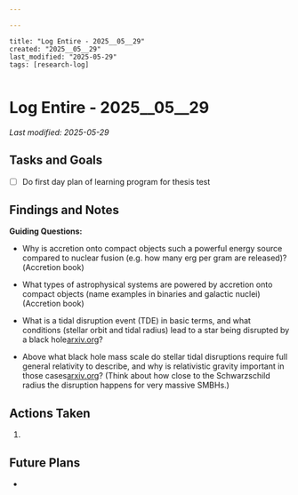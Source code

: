 ```yaml
---

---
```

```
title: "Log Entire - 2025__05__29"
created: "2025__05__29"
last_modified: "2025-05-29"
tags: [research-log]
 
```



# Log Entire - 2025__05__29  
_Last modified: 2025-05-29_

## Tasks and Goals 
- [ ] Do first day plan of learning program for thesis test

## Findings and Notes
**Guiding Questions:**

- Why is accretion onto compact objects such a powerful energy source compared to nuclear fusion (e.g. how many erg per gram are released)?(Accretion book)
    
- What types of astrophysical systems are powered by accretion onto compact objects (name examples in binaries and galactic nuclei)(Accretion book)
    
- What is a tidal disruption event (TDE) in basic terms, and what conditions (stellar orbit and tidal radius) lead to a star being disrupted by a black hole[arxiv.org](https://arxiv.org/abs/1801.10180#:~:text=,8)?
    
- Above what black hole mass scale do stellar tidal disruptions require full general relativity to describe, and why is relativistic gravity important in those cases[arxiv.org](https://arxiv.org/abs/1801.10180#:~:text=bright%20electromagnetic%20flare%20as%20it,of%20relativistic%20precession%20on%20stream)? (Think about how close to the Schwarzschild radius the disruption happens for very massive SMBHs.)
## Actions Taken
1. 

## Future Plans
- 
